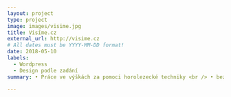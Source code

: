 ```yaml
---
layout: project
type: project
image: images/visime.jpg
title: Visíme.cz
external_url: http://visime.cz
# All dates must be YYYY-MM-DD format!
date: 2018-05-10
labels:
  - Wordpress
  - Design podle zadání
summary: • Práce ve výškách za pomoci horolezecké techniky <br /> • bez použití drahých plošin, jeřábů či lešení.

---
```




